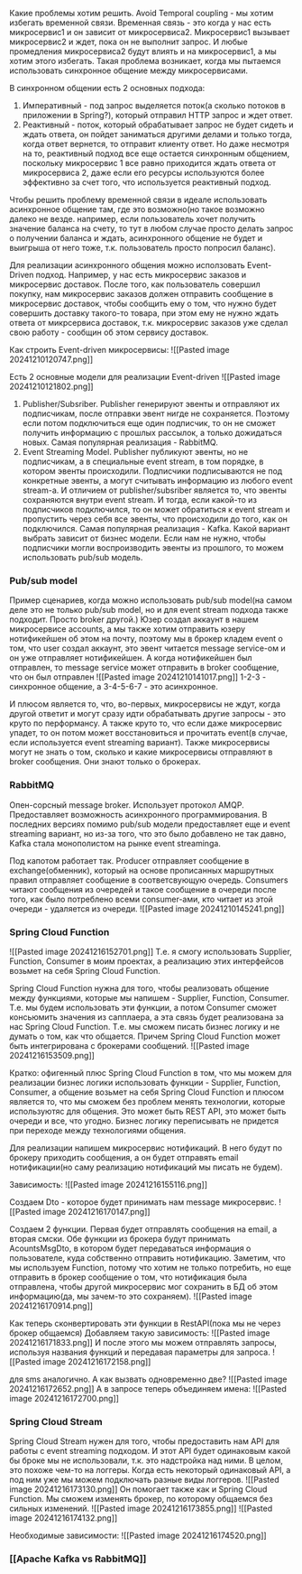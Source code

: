 Какие проблемы хотим решить.
Avoid Temporal coupling - мы хотим избегать временной связи. Временная связь - это когда у нас есть микросервис1 и он зависит от микросервиса2. Микросервис1 вызывает микросервис2 и ждет, пока он не выполнит запрос. И любые промедления микросервиса2 будут влиять и на микросервис1, а мы хотим этого избегать. Такая проблема возникает, когда мы пытаемся использовать синхронное общение между микросервисами.

В синхронном общении есть 2 основных подхода:
1. Императивный - под запрос выделяется поток(а сколько потоков в приложении в Spring?), который отправил HTTP запрос и ждет ответ. 
2. Реактивный - поток, который обрабатывает запрос не будет сидеть и ждать ответа, он пойдет заниматься другими делами и только тогда, когда ответ вернется, то отправит клиенту ответ.
   Но даже несмотря на то, реактивный подход все еще остается синхронным общением, поскольку микросервис 1 все равно приходится ждать ответа от микросервиса 2, даже если его ресурсы используются более эффективно за счет того, что используется реактивный подход.

Чтобы решить проблему временной связи в идеале использовать асинхронное общение там, где это возможно(но такое возможно далеко не везде. например, если пользователь хочет получить значение баланса на счету, то тут в любом случае просто делать запрос о получении баланса и ждать, асинхронного общение не будет и выигрыша от него тоже, т.к. пользователь просто попросил баланс).

Для реализации асинхронного общения можно исползовать Event-Driven подход. Например, у нас есть микросервис заказов и микросервис доставок. После того, как пользователь совершил покупку, нам микросервис заказов должен отправить сообщение в микросервис доставок, чтобы сообщить ему о том, что нужно будет совершить доставку такого-то товара, при этом ему не нужно ждать ответа от микрсервиса доставок, т.к. микросервис заказов уже сделал свою работу - сообщин об этом сервису доставок. 

Как строить Event-driven микросервисы:
![[Pasted image 20241210120747.png]]

Есть 2 основные модели для реализации Event-driven
![[Pasted image 20241210121802.png]]
1. Publisher/Subsriber. Publisher генерируют эвенты и отправляют их подписчикам, после отправки эвент нигде не сохраняется. Поэтому если потом подключиться еще один подписчик, то он не сможет получить информацию с прошлых рассылок, а только дожидаться новых. Самая популярная реализация - RabbitMQ.
2. Event Streaming Model. Publisher публикуют эвенты, но не подписчикам, а в специальные event stream, в том порядке, в котором эвенты происходили. Подписчики подписываются не под конкретные эвенты, а могут считывать информацию из любого event stream-а. И отличием от publisher/subsriber является то, что эвенты сохраняются внутри event stream. И тогда, если какой-то из подписчиков подключился, то он может обратиться к event stream и пропустить через себя все эвенты, что происходили до того, как он подключился. 
   Самая популярная реализация - Kafka.
Какой вариант выбрать зависит от бизнес модели. Если нам не нужно, чтобы подписчики могли воспроизводить эвенты из прошлого, то можем использовать pub/sub модель. 

### Pub/sub model
Пример сценариев, когда можно использовать pub/sub model(на самом деле это не только pub/sub model, но и для event stream подхода также подходит. Просто broker другой.)
Юзер создал аккаунт в нашем микросервисе accounts, а мы также хотим отправить юзеру нотификейшен об этом на почту, поэтому мы в брокер кладем event о том, что user создал аккаунт, это эвент читается message service-ом и он уже отправляет нотификейшен. А когда нотификейшен был отправлен, то message service может отправить в broker сообщение, что он был отправлен
![[Pasted image 20241210141017.png]]
1-2-3 - синхронное общение, а 3-4-5-6-7 - это асинхронное.

И плюсом является то, что, во-первых, микросервисы не ждут, когда другой ответит и могут сразу идти обрабатывать другие запросы - это круто по перформансу. А также круто то, что если даже микросервис упадет, то он потом может восстановиться и прочитать event(в случае, если используется event streaming вариант). Также микросервисы могут не знать о том, сколько и какие микросервисы отправляют в broker сообщения. Они знают только о брокерах.

### RabbitMQ
Опен-сорсный message broker. Использует протокол AMQP. Предоставляет возможность асинхронного программирования. В последних версиях помимо pub/sub модели предоставляет еще и event streaming вариант, но из-за того, что это было добавлено не так давно, Kafka стала монополистом на рынке event streaminga.

Под капотом работает так. Producer отправляет сообщение в exchange(обменник), который на основе прописанных маршрутных правил отправляет сообщение в соответсвующую очередь. Consumers читают сообщения из очередей и такое сообщение в очереди после того, как было потреблено всеми consumer-ами, кто читает из этой очереди - удаляется из очереди.
![[Pasted image 20241210145241.png]]

### Spring Cloud Function
![[Pasted image 20241216152701.png]]
Т.е. я смогу использовать Supplier, Function, Consumer в моим проектах, а реализацию этих интерфейсов возьмет на себя Spring Cloud Function.

Spring Cloud Function нужна для того, чтобы реализовать общение между функциями, которые мы напишем - Supplier, Function, Consumer. Т.е. мы будем использовать эти функции, а потом Consumer сможет консьюмить значения из сапплаера, а эта связь будет реализована за нас Spring Cloud Function. Т.е. мы сможем писать бизнес логику и не думать о том, как что общается. Причем Spring Cloud Function может быть интегрирована с брокерами сообщений.
![[Pasted image 20241216153509.png]]

Кратко: офигенный плюс Spring Cloud Function в том, что мы можем для реализации бизнес логики использовать функции - Supplier, Function, Consumer, а общение возьмет на себя Spring Cloud Function и плюсом является то, что мы сможем без проблем менять технологии, которые используютяс для общения. Это может быть REST API, это может быть очереди и все, что угодно. Бизнес логику переписывать не придется при переходе между технологиями общения. 

Для реализации напишем микросервис нотификаций.  В него будут по брокеру приходить сообщения, а он будет отправять email нотификации(но саму реализацию нотификаций мы писать не будем).

Зависимость:
![[Pasted image 20241216155116.png]]

Создаем Dto - которое будет принимать нам message микросервис.
![[Pasted image 20241216170147.png]]

Создаем 2 функции. Первая будет отправлять сообщения на email, а вторая смски. Обе функции из брокера будут принимать AcountsMsgDto, в котором будет передаваться информация о пользователе, куда собственно отправить нотификацию. Заметим, что мы используем Function, потому что хотим не только потребить, но еще отправить в брокер сообщение о том, что нотификация была отправлена, чтобы другой микросервис мог сохранить в БД об этом информацию(да, мы зачем-то это сохраняем).
![[Pasted image 20241216170914.png]]

Как теперь сконвертировать эти функции в RestAPI(пока мы не через брокер общаемся)
Добавляем такую зависимость:
![[Pasted image 20241216171833.png]]
И после этого мы можем отправлять запросы, используя названия функций и передавая параметры для запроса.
![[Pasted image 20241216172158.png]]

для sms аналогично. А как вызвать одновременно две? 
![[Pasted image 20241216172652.png]]
А в запросе теперь объединяем имена:
![[Pasted image 20241216172700.png]]

### Spring Cloud Stream
Spring Cloud Stream нужен для того, чтобы предоставить нам API для работы с event streaming подходом. И этот API будет одинаковым какой бы броке мы не использовали, т.к. это надстройка над ними. В целом, это похоже чем-то на логгеры. Когда есть некоторый одинаковый API, а под ним уже мы можем подключать разные виды логгеров.
![[Pasted image 20241216173130.png]]
Он помогает также как и Spring Cloud Function. Мы сможем изменять брокер, по которому общаемся без сильных изменений.
![[Pasted image 20241216173855.png]]
![[Pasted image 20241216174132.png]]

Необходимые зависимости:
![[Pasted image 20241216174520.png]]

### [[Apache Kafka vs RabbitMQ]]